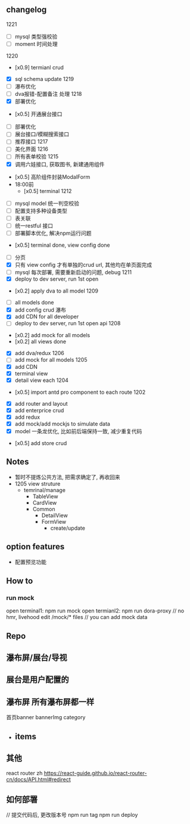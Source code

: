 ## changelog
1221
  - [ ] mysql 类型强校验 
  - [ ] moment 时间处理
    
1220
  - [x0.9] termianl crud
  - [x] sql schema update
1219
  - [ ] 瀑布优化
  - [ ] dva报错-配置备注
处理
1218
  - [x] 部署优化
  - [x0.5] 开通展台接口
  - [ ] 部署优化
  - [ ] 展台接口/模糊搜索接口
  - [ ] 推荐接口
1217
  - [ ] 美化界面
1216
  - [ ] 所有表单校验
1215
  - [x] 调用六娃接口, 获取图书, 新建通用组件
  - [x0.5] 高阶组件封装ModalForm
  - 18:00前
    - [x0.5] terminal 
1212
  - [ ] mysql model 统一判空校验
  - [ ] 配置支持多种设备类型
  - [ ] 表关联
  - [ ] 统一restful 接口
  - [ ] 部署脚本优化, 解决npm运行问题
  - [x0.5] terminal done, view config done
  - [ ] 分页 
  - [x] 只有 view config 才有单独的crud url, 其他均在单页面完成
  - [ ] mysql 每次部署, 需要重新启动的问题, debug
1211
  - [x] deploy to dev server, run 1st open 
  - [x0.2] apply dva to all model 
1209
  - [ ] all models done
  - [x] add config crud 瀑布
  - [x] add CDN for all developer
  - [ ] deploy to dev server, run 1st open api
1208
  - [x0.2] add mock for all models
  - [x0.2] all views done
  - [x] add dva/redux
1206
  - [ ] add mock for all models
1205
  - [x] add CDN
  - [x] terminal view
  - [x] detail view each
1204
  - [x0.5] import antd pro component to each route
1202
  - [x] add router and layout
  - [x] add enterprice crud
  - [x] add redux
  - [x] add mock/add mockjs to simulate data 
  - [x] model 一条龙优化, 比如前后端保持一致, 减少重复代码
  - [x0.5] add store crud




## Notes
- 暂时不提炼公共方法, 把需求确定了, 再收回来
- 1205 view struture
  - temrinal/manage
    - TableView
    - CardView
    - Common
      - DetailView
      - FormView
        - create/update

## option features
- 配置预览功能

## How to
### run mock
open terminal1: npm run mock
open termianl2: npm run dora-proxy // no hmr, livehood
edit /mock/* files // you can add mock data
## Repo 



## 瀑布屏/展台/导视

## 展台是用户配置的
## 瀑布屏 所有瀑布屏都一样
首页banner
bannerImg
category
  - items
    -  


## 其他
react router zh
https://react-guide.github.io/react-router-cn/docs/API.html#redirect

## 如何部署
// 提交代码后, 更改版本号
npm run tag
npm run deploy